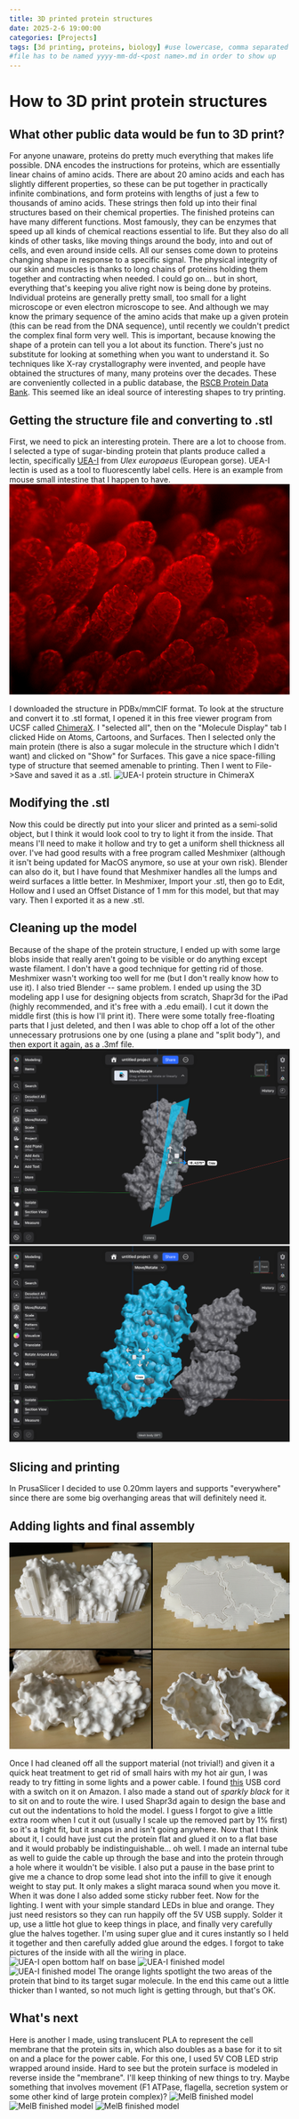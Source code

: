```yaml
---
title: 3D printed protein structures
date: 2025-2-6 19:00:00
categories: [Projects]
tags: [3d printing, proteins, biology] #use lowercase, comma separated
#file has to be named yyyy-mm-dd-<post name>.md in order to show up
---
```

# How to 3D print protein structures

## What other public data would be fun to 3D print?

For anyone unaware, proteins do pretty much everything that makes life possible. DNA encodes the instructions for proteins, which are essentially linear chains of amino acids. There are about 20 amino acids and each has slightly different properties, so these can be put together in practically infinite combinations, and form proteins with lengths of just a few to thousands of amino acids. These strings then fold up into their final structures based on their chemical properties. The finished proteins can have many different functions. Most famously, they can be enzymes that speed up all kinds of chemical reactions essential to life. But they also do all kinds of other tasks, like moving things around the body, into and out of cells, and even around inside cells. All our senses come down to proteins changing shape in response to a specific signal. The physical integrity of our skin and muscles is thanks to long chains of proteins holding them together and contracting when needed. I could go on... but in short, everything that's keeping you alive right now is being done by proteins. Individual proteins are generally pretty small, too small for a light microscope or even electron microscope to see. And although we may know the primary sequence of the amino acids that make up a given protein (this can be read from the DNA sequence), until recently we couldn't predict the complex final form very well. This is important, because knowing the shape of a protein can tell you a lot about its function. There's just no substitute for looking at something when you want to understand it. So techniques like X-ray crystallography were invented, and people have obtained the structures of many, many proteins over the decades. These are conveniently collected in a public database, the [RSCB Protein Data Bank](https://www.rcsb.org/pages/about-us/index). This seemed like an ideal source of interesting shapes to try printing. 

## Getting the structure file and converting to .stl
First, we need to pick an interesting protein. There are a lot to choose from. I selected a type of sugar-binding protein that plants produce called a lectin, specifically [UEA-I](https://www.rcsb.org/structure/1JXN) from *Ulex europaeus* (European gorse). UEA-I lectin is used as a tool to fluorescently label cells. Here is an example from mouse small intestine that I happen to have.
![UEA-I staining in the mouse small intestine](/myfiles/uea-1_staining.png)

I downloaded the structure in PDBx/mmCIF format. To look at the structure and convert it to .stl format, I opened it in this free viewer program from UCSF called [ChimeraX](https://www.rbvi.ucsf.edu/chimerax/). I "selected all", then on the "Molecule Display" tab I clicked Hide on Atoms, Cartoons, and Surfaces. Then I selected only the main protein (there is also a sugar molecule in the structure which I didn't want) and clicked on "Show" for Surfaces. This gave a nice space-filling type of structure that seemed amenable to printing. Then I went to File->Save and saved it as a .stl.
![UEA-I protein structure in ChimeraX](/myfiles/uea_rotate.gif)

## Modifying the .stl
Now this could be directly put into your slicer and printed as a semi-solid object, but I think it would look cool to try to light it from the inside. That means I'll need to make it hollow and try to get a uniform shell thickness all over. I've had good results with a free program called Meshmixer (although it isn't being updated for MacOS anymore, so use at your own risk). Blender can also do it, but I have found that Meshmixer handles all the lumps and weird surfaces a little better. In Meshmixer, Import your .stl, then go to Edit, Hollow and I used an Offset Distance of 1 mm for this model, but that may vary. Then I exported it as a new .stl.

## Cleaning up the model
Because of the shape of the protein structure, I ended up with some large blobs inside that really aren't going to be visible or do anything except waste filament. I don't have a good technique for getting rid of those. Meshmixer wasn't working too well for me (but I don't really know how to use it). I also tried Blender -- same problem. I ended up using the 3D modeling app I use for designing objects from scratch, Shapr3d for the iPad (highly recommended, and it's free with a .edu email). I cut it down the middle first (this is how I'll print it). There were some totally free-floating parts that I just deleted, and then I was able to chop off a lot of the other unnecessary protrusions one by one (using a plane and "split body"), and then export it again, as a .3mf file.
![UEA-I model in Shapr3D](/myfiles/uea-1_shapr3d_2.png)
![UEA-I model in Shapr3D](/myfiles/uea-1_shapr3d.png)

## Slicing and printing
In PrusaSlicer I decided to use 0.20mm layers and supports "everywhere" since there are some big overhanging areas that will definitely need it.

## Adding lights and final assembly
![UEA-I print before and after cleanup](/myfiles/uea-1_before_and_after_cleanup.png)

Once I had cleaned off all the support material (not trivial!) and given it a quick heat treatment to get rid of small hairs with my hot air gun, I was ready to try fitting in some lights and a power cable. I found [this](https://a.co/d/5RIWmkG) USB cord with a switch on it on Amazon. I also made a stand out of *sparkly black* for it to sit on and to route the wire. I used Shapr3d again to design the base and cut out the indentations to hold the model. I guess I forgot to give a little extra room when I cut it out (usually I scale up the removed part by 1% first) so it's a tight fit, but it snaps in and isn't going anywhere. Now that I think about it, I could have just cut the protein flat and glued it on to a flat base and it would probably be indistinguishable... oh well. I made an internal tube as well to guide the cable up through the base and into the protein through a hole where it wouldn't be visible. I also put a pause in the base print to give me a chance to drop some lead shot into the infill to give it enough weight to stay put. It only makes a slight maraca sound when you move it. When it was done I also added some sticky rubber feet. Now for the lighting. I went with your simple standard LEDs in blue and orange. They just need resistors so they can run happily off the 5V USB supply. Solder it up, use a little hot glue to keep things in place, and finally very carefully glue the halves together. I'm using super glue and it cures instantly so I held it together and then carefully added glue around the edges. I forgot to take pictures of the inside with all the wiring in place.
![UEA-I open bottom half on base](/myfiles/uea-1_base_and_bottom.png)
![UEA-I finished model](/myfiles/IMG_1128.png)
![UEA-I finished model](/myfiles/IMG_1129.png)
The orange lights spotlight the two areas of the protein that bind to its target sugar molecule. In the end this came out a little thicker than I wanted, so not much light is getting through, but that's OK.

## What's next
Here is another I made, using translucent PLA to represent the cell membrane that the protein sits in, which also doubles as a base for it to sit on and a place for the power cable. For this one, I used 5V COB LED strip wrapped around inside. Hard to see but the protein surface is modeled in reverse inside the "membrane". I'll keep thinking of new things to try. Maybe something that involves movement (F1 ATPase, flagella, secretion system or some other kind of large protein complex)?
![MelB finished model](/myfiles/IMG_1130.png)
![MelB finished model](/myfiles/IMG_1131.png)
![MelB finished model](/myfiles/IMG_1132.png)


